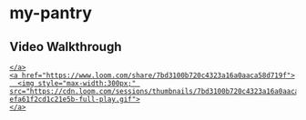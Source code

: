 # my-pantry
 
## Video Walkthrough

 <div>
    <a href="https://www.loom.com/share/7bd3100b720c4323a16a0aaca58d719f">
      
    </a>
    <a href="https://www.loom.com/share/7bd3100b720c4323a16a0aaca58d719f">
      <img style="max-width:300px;" src="https://cdn.loom.com/sessions/thumbnails/7bd3100b720c4323a16a0aaca58d719f-efa61f2cd1c21e5b-full-play.gif">
    </a>
  </div>
